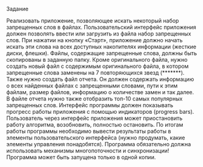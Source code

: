 Задание 

Реализовать приложение, позволяющее искать некоторый набор запрещенных слов в файлах. Пользовательский интерфейс приложения должен позволять ввести или загрузить из файла набор запрещенных слов. При нажатии на кнопку «Старт», приложение должно начать искать эти слова на всех доступных накопителях информации (жесткие диски, флешки). Файлы, содержащие запрещенные слова, должны быть скопированы в заданную папку. Кроме оригинального файла, нужно создать новый файл с содержимым оригинального файла, в котором запрещенные слова заменены на 7 повторяющихся звезд (*******). Также нужно создать файл отчета. Он должен содержать информацию о всех найденных файлах с запрещенными словами, пути к этим файлам, размер файлов, информацию о количестве замен и так далее. В файле отчета нужно также отобразить топ-10 самых популярных запрещенных слов. Интерфейс программы должен показывать прогресс работы приложения с помощью индикаторов (progress bars). Пользователь через интерфейс приложения может приостановить работу алгоритма, возобновить, полностью остановить. По итогам работы программы необходимо вывести результаты работы в элементы пользовательского интерфейса (нужно продумать, какие элементы управления понадобятся). Программа обязательно должна использовать механизмы многопоточности и синхронизации! Программа может быть запущена только в одной копии.
